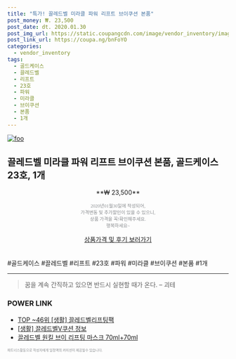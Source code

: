 ```yaml
--- 
title: "특가! 끌레드벨 미라클 파워 리프트 브이쿠션 본품" 
post_money: ₩. 23,500 
post_date: dt. 2020.01.30 
post_img_url: https://static.coupangcdn.com/image/vendor_inventory/images/2018/12/12/11/3/b7cf8684-bad8-4990-8495-e9b079cf06b3.jpg 
post_link_url: https://coupa.ng/bnFoYO 
categories: 
  - vendor_inventory 
tags: 
  - 골드케이스 
  - 끌레드벨 
  - 리프트 
  - 23호 
  - 파워 
  - 미라클 
  - 브이쿠션 
  - 본품 
  - 1개 
--- 
```

[![foo](https://static.coupangcdn.com/image/vendor_inventory/images/2018/12/12/11/3/b7cf8684-bad8-4990-8495-e9b079cf06b3.jpg)](https://coupa.ng/bnFoYO) 

## 끌레드벨 미라클 파워 리프트 브이쿠션 본품, 골드케이스 23호, 1개 
<p style="text-align: center;">**₩ 23,500**</p> 
<p style="text-align: center;"><span style="color: #898c8f; font-family: Georgia,Times,serif; font-size: 0.75em;">2020년01월30일에 작성되어, <br>가격변동 및 추가할인이 있을 수 있으니,<br> 상품 가격을 꼭!확인해주세요.<br>행복하세요~</span> 
</p>	 
<div markdown="0" style="text-align: center;"><a href="https://coupa.ng/bnFoYO" class="btn btn--success">상품가격 및 후기 보러가기</a></div> 
<br><br> 
  #골드케이스 #끌레드벨 #리프트 #23호 #파워 #미라클 #브이쿠션 #본품 #1개 
<hr> 

> 꿈을 계속 간직하고 있으면 반드시 실현할 때가 온다. – 괴테 


### POWER LINK

* <a href="https://blog.naver.com/an0733/221789835031" target="_blank"> TOP ~46위 [생활] 끌레드벨리프팅팩</a>
* <a href="https://blog.naver.com/sakai111/221766345895" target="_blank"> [생활] 끌레드벨V쿠션 정보 </a>
* <a href="https://blog.naver.com/fasyy4321/221789874471" target="_blank">끌레드벨 원킬 브이 리프팅 마스크 70ml+70ml</a>

<span style="color: #898c8f; font-family: Georgia,Times,serif; font-size: 0.55em;">파트너스활동으로 작성자에게 일정액의 커미션이 제공될수 있습니다.</span> 
